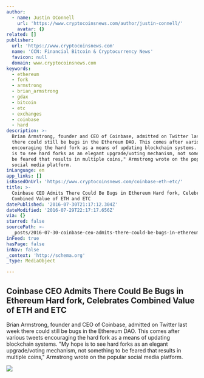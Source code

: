 ```yaml
---
author:
  - name: Justin OConnell
    url: 'https://www.cryptocoinsnews.com/author/justin-connell/'
    avatar: {}
related: []
publisher:
  url: 'https://www.cryptocoinsnews.com'
  name: 'CCN: Financial Bitcoin & Cryptocurrency News'
  favicon: null
  domain: www.cryptocoinsnews.com
keywords:
  - ethereum
  - fork
  - armstrong
  - brian_armstrong
  - gdax
  - bitcoin
  - etc
  - exchanges
  - coinbase
  - hard
description: >-
  Brian Armstrong, founder and CEO of Coinbase, admitted on Twitter last week
  there could still be bugs in the Ethereum DAO. This comes after various tweets
  encouraging the hard fork as a means of updating blockchain systems. "My hope
  is to see hard forks as an elegant upgrade/voting mechanism, not something to
  be feared that results in multiple coins," Armstrong wrote on the popular
  social media platform.
inLanguage: en
app_links: []
isBasedOnUrl: 'https://www.cryptocoinsnews.com/coinbase-eth-etc/'
title: >-
  Coinbase CEO Admits There Could Be Bugs in Ethereum Hard fork, Celebrates
  Combined Value of ETH and ETC
datePublished: '2016-07-30T21:17:12.304Z'
dateModified: '2016-07-29T22:17:17.656Z'
via: {}
starred: false
sourcePath: >-
  _posts/2016-07-30-coinbase-ceo-admits-there-could-be-bugs-in-ethereum-hard-for.md
inFeed: true
hasPage: false
inNav: false
_context: 'http://schema.org'
_type: MediaObject

---
```

<article style=""><h1>Coinbase CEO Admits There Could Be Bugs in Ethereum Hard fork, Celebrates Combined Value of ETH and ETC</h1><p>Brian Armstrong, founder and CEO of Coinbase, admitted on Twitter last week there could still be bugs in the Ethereum DAO. This comes after various tweets encouraging the hard fork as a means of updating blockchain systems. "My hope is to see hard forks as an elegant upgrade/voting mechanism, not something to be feared that results in multiple coins," Armstrong wrote on the popular social media platform.</p><img src="https://www.cryptocoinsnews.com/wp-content/uploads/2016/07/Ethereum.png" /></article>